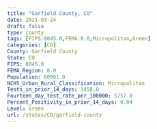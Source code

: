 ```yaml
---
title: "Garfield County, CO"
date: 2021-03-24
draft: false
type: county
tags: [FIPS:8045.0,FEMA:8.0,Micropolitan,Green]
categories: [CO]
County: Garfield County
State: CO
FIPS: 8045.0
FEMA_Region: 8.0
Population: 60061.0
NCHS_Urban_Rural_Classification: Micropolitan
Tests_in_prior_14_days: 3458.0
Fourteen_day_test_rate_per_100000: 5757.0
Percent_Positivity_in_prior_14_days: 0.04
Level: Green
url: /states/CO/garfield-county
---
```



